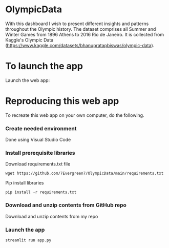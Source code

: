 # OlympicData

With this dashboard I wish to present different insights and patterns throughout the Olympic history.
The dataset comprises all Summer and Winter Games from 1896 Athens to 2016 Rio de Janeiro. It is collected from Kaggle's Olympic Data (https://www.kaggle.com/datasets/bhanupratapbiswas/olympic-data).

# To launch the app
Launch the web app:

# Reproducing this web app
To recreate this web app on your own computer, do the following.

### Create needed environment
Done using Visual Studio Code

### Install prerequisite libraries

Download requirements.txt file
```
wget https://github.com/7Evergreen7/OlympicData/main/requirements.txt

```

Pip install libraries
```
pip install -r requirements.txt
```

###  Download and unzip contents from GitHub repo

Download and unzip contents from my repo

###  Launch the app

```
streamlit run app.py
```
